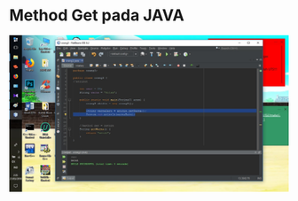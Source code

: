 Method Get pada JAVA
==
![alt text](https://github.com/ABIDINADIPRASETYO/Tahap-2-divisi-Mobile/blob/master/SS%20Java/Method%20get/methodget.jpg "codingan method get pada Java")
